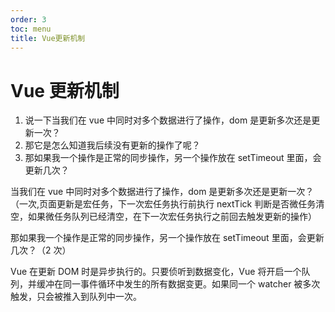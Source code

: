 ```yaml
---
order: 3
toc: menu
title: Vue更新机制
---
```


# Vue 更新机制

1. 说一下当我们在 vue 中同时对多个数据进行了操作，dom 是更新多次还是更新一次？
2. 那它是怎么知道我后续没有更新的操作了呢？
3. 那如果我一个操作是正常的同步操作，另一个操作放在 setTimeout 里面，会更新几次？

当我们在 vue 中同时对多个数据进行了操作，dom 是更新多次还是更新一次？（一次,页面更新是宏任务，下一次宏任务执行前执行 nextTick 判断是否微任务清空，如果微任务队列已经清空，在下一次宏任务执行之前回去触发更新的操作）

那如果我一个操作是正常的同步操作，另一个操作放在 setTimeout 里面，会更新几次？（2 次）

Vue 在更新 DOM 时是异步执行的。只要侦听到数据变化，Vue 将开启一个队列，并缓冲在同一事件循环中发生的所有数据变更。如果同一个 watcher 被多次触发，只会被推入到队列中一次。
